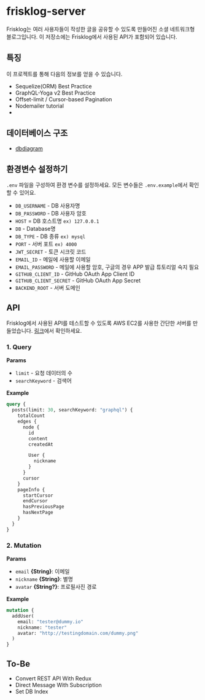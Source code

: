 # frisklog-server

Frisklog는 여러 사용자들이 작성한 글을 공유할 수 있도록 만들어진 소셜 네트워크형 블로그입니다. 이 저장소에는 Frisklog에서 사용된 API가 포함되어 있습니다.

## 특징

이 프로젝트를 통해 다음의 정보를 얻을 수 있습니다.

- Sequelize(ORM) Best Practice
- GraphQL-Yoga v2 Best Practice
- Offset-limit / Cursor-based Pagination
- Nodemailer tutorial
-

## 데이터베이스 구조

- [dbdiagram](https://dbdiagram.io/d/62d18165cc1bc14cc5c849d7)

## 환경변수 설정하기

`.env` 파일을 구성하여 환경 변수를 설정하세요. 모든 변수들은 `.env.example`에서 확인할 수 있어요.

- `DB_USERNAME` - DB 사용자명
- `DB_PASSWORD` - DB 사용자 암호
- `HOST` = DB 호스트명 `ex) 127.0.0.1`
- `DB` - Database명
- `DB_TYPE` - DB 종류 `ex) mysql`
- `PORT` - 서버 포트 `ex) 4000`
- `JWT_SECRET` - 토큰 시크릿 코드
- `EMAIL_ID` - 메일에 사용할 이메일
- `EMAIL_PASSWORD` - 메일에 사용할 암호, 구글의 경우 APP 발급 튜토리얼 숙지 필요
- `GITHUB_CLIENT_ID` - GitHub OAuth App Client ID
- `GITHUB_CLIENT_SECRET` - GitHub OAuth App Secret
- `BACKEND_ROOT` - 서버 도메인

## API

Frisklog에서 사용된 API를 테스트할 수 있도록 AWS EC2를 사용한 간단한 서버를 만들었습니다. <a href="http://frisklog.site:4000/graphql" target="_blank">링크</a>에서 확인하세요.

### 1. Query

**Params**

- `limit` - 요청 데이터의 수
- `searchKeyword` - 검색어

**Example**

```graphql
query {
  posts(limit: 30, searchKeyword: "graphql") {
    totalCount
    edges {
      node {
        id
        content
        createdAt

        User {
          nickname
        }
      }
      cursor
    }
    pageInfo {
      startCursor
      endCursor
      hasPreviousPage
      hasNextPage
    }
  }
}
```

### 2. Mutation

**Params**

- `email` **{String}**: 이메일
- `nickname` **{String}**: 별명
- `avatar` **{String?}**: 프로필사진 경로

**Example**

```graphql
mutation {
  addUser(
    email: "tester@dummy.io"
    nickname: "tester"
    avatar: "http://testingdomain.com/dummy.png"
  )
}
```

## To-Be

- Convert REST API With Redux
- Direct Message With Subscription
- Set DB Index
